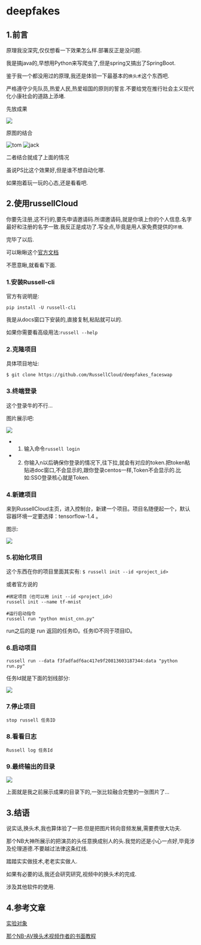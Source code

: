 # deepfakes

## 1.前言

原理我没深究,仅仅想看一下效果怎么样.部署反正是没问题.

我是搞java的,早想用Python来写爬虫了,但是spring又搞出了SpringBoot.

鉴于我一个都没用过的原理,我还是体验一下最基本的`换头术`这个东西吧.

严格遵守少先队员,热爱人民,热爱祖国的原则的誓言.不要给党在推行社会主义现代化小康社会的道路上添堵.

先放成果

![](http://dl.russellcloud.com/lovemoganna/project/face_swap/task/1960e79278f143e7b1c1e571a48fe3c8/output/477320132.jpg)

原图的结合

![tom](http://dl.russellcloud.com/lovemoganna/project/face_swap/1/img/102668242.jpg)
![jack](http://dl.russellcloud.com/lovemoganna/project/face_swap/1/img/115597135.jpg)

二者结合就成了上面的情况

虽说PS比这个效果好,但是谁不想自动化哪.

如果抱着玩一玩的心态,还是看看吧.

## 2.使用russellCloud

你要先注册,这不行的,要先申请邀请码.所谓邀请码,就是你填上你的个人信息.名字最好和注册的名字一致.我反正是成功了.写全点,毕竟是用人家免费提供的`环境`.

完毕了以后.

可以瞅瞅这个[官方文档](http://docs.russellcloud.com/project/create.html)

不愿意瞅,就看看下面.

### 1.安装Russell-cli
官方有说明是:
````
pip install -U russell-cli
````
我是从docs窗口下安装的,直接复制,粘贴就可以的.

如果你需要看高级用法:`russell --help`

### 2.克隆项目

具体项目地址:

````
$ git clone https://github.com/RussellCloud/deepfakes_faceswap
````

### 3.终端登录

这个登录牛的不行...

图片展示吧:

![](http://upload-images.jianshu.io/upload_images/7505161-8b57f5e1e0b0cdad.png?imageMogr2/auto-orient/strip%7CimageView2/2/w/1240)
* 1. 输入命令`russell login`
* 2. 你输入n以后确保你登录的情况下,往下拉,就会有对应的token.把token粘贴进doc窗口,不会显示的,跟你登录centos一样,Token不会显示的.比如:SSO登录核心就是Token.

### 4.新建项目

来到RussellCloud主页，进入控制台，新建一个项目。项目名随便起一个，默认容器环境一定要选择：tensorflow-1.4 。

图示:

![](https://pic1.zhimg.com/80/v2-bd5fda6b032d044bc215de081f7764e4_hd.jpg)


### 5.初始化项目

这个东西在你的项目里面其实有:
`$ russell init --id <project_id>`

或者官方说的
```
#绑定项目（也可以用 init --id <project_id>）
russell init --name tf-mnist

#运行启动指令
russell run "python mnist_cnn.py"
```

run之后的是 run 返回的任务ID。任务ID不同于项目ID。


### 6.启动项目

````
russell run --data f3fadfadf6ac417e9f20813603187344:data "python run.py"
````

任务Id就是下面的划线部分:

![](http://upload-images.jianshu.io/upload_images/7505161-d3dba3556de245fa.png?imageMogr2/auto-orient/strip%7CimageView2/2/w/1240)

### 7.停止项目

````
stop russell 任务ID
````

### 8.看看日志

````
Russell log 任务Id
````


### 9.最终输出的目录
![](http://upload-images.jianshu.io/upload_images/7505161-daf4ff5c5ff70ade.png?imageMogr2/auto-orient/strip%7CimageView2/2/w/1240)

上面就是我之前展示成果的目录下的,一张比较融合完整的一张图片了...

## 3.结语


说实话,换头术,我也算体验了一把.但是把图片转向音频发展,需要费很大功夫.

那个NB大神所展示的把演员的头任意换成别人的头.我觉的还是小心一点好,毕竟涉及伦理道德.不要越过法律这条红线.

踏踏实实做技术,老老实实做人.

如果有必要的话,我还会研究研究,视频中的换头术的完成.

涉及其他软件的使用.


## 4.参考文章

[实验对象](https://zhuanlan.zhihu.com/p/33424270)

[那个NB-AV换头术视频作者的书面教程](https://www.deepfakes.club/tutorial/)
